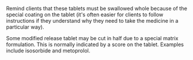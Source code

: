 Remind clients that these tablets must be swallowed whole because of the special coating on the tablet (it's often easier for clients to follow instructions if they understand why they need to take the medicine in a particular way).

Some modified release tablet may be cut in half due to a special matrix formulation. This is normally indicated by a score on the tablet. Examples include isosorbide and metoprolol.
